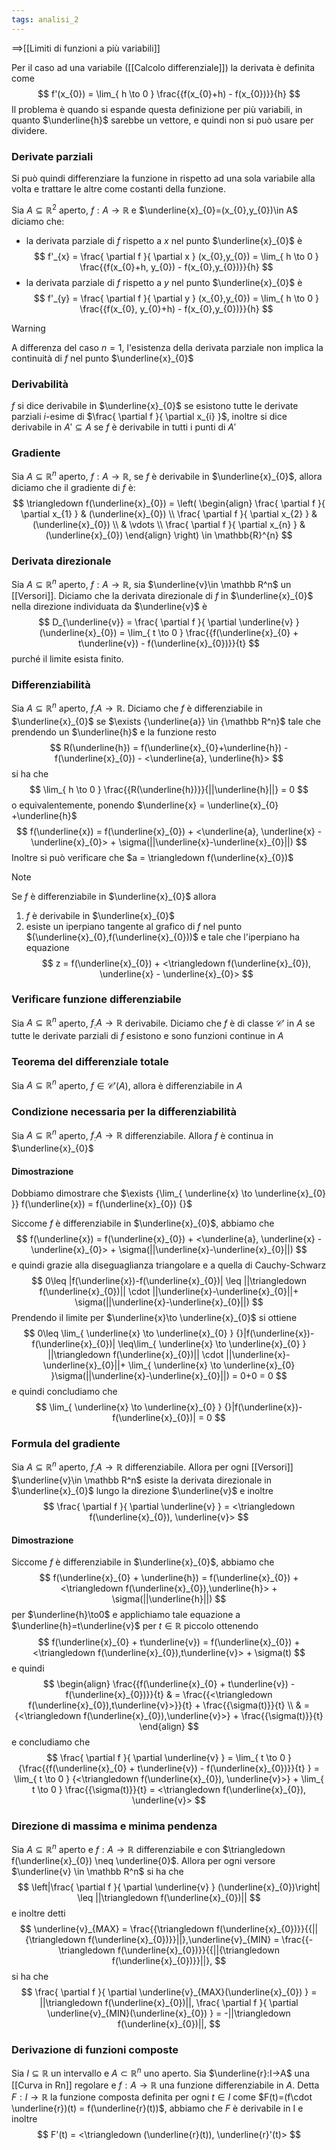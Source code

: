 ```yaml
---
tags: analisi_2
---
```

==>[[Limiti di funzioni a più variabili]]

Per il caso ad una variabile ([[Calcolo differenziale]]) la derivata è definita come 
$$
f'(x_{0}) = \lim_{ h \to 0 } \frac{{f(x_{0}+h) - f(x_{0})}}{h}
$$
Il problema è quando si espande questa definizione per più variabili, in quanto $\underline{h}$ sarebbe un vettore, e quindi non si può usare per dividere.

### Derivate parziali

Si può quindi differenziare la funzione in rispetto ad una sola variabile alla volta e trattare le altre come costanti della funzione.

Sia $A\subseteq \mathbb{R}^{2}$ aperto, $f:A\to \mathbb{R}$ e $\underline{x}_{0}=(x_{0},y_{0})\in A$ diciamo che:
- la derivata parziale di $f$ rispetto a $x$ nel punto $\underline{x}_{0}$ è
$$
f'_{x} = \frac{ \partial f }{ \partial x } (x_{0},y_{0}) = \lim_{ h \to 0 } \frac{{f(x_{0}+h, y_{0}) - f(x_{0},y_{0})}}{h}
$$
- la derivata parziale di $f$ rispetto a $y$ nel punto $\underline{x}_{0}$ è
$$
f'_{y} = \frac{ \partial f }{ \partial y } (x_{0},y_{0}) = \lim_{ h \to 0 } \frac{{f(x_{0}, y_{0}+h) - f(x_{0},y_{0})}}{h}
$$
>[!warning]
>A differenza del caso $n=1$, l'esistenza della derivata parziale non implica la continuità di $f$ nel punto $\underline{x}_{0}$

### Derivabilità

$f$ si dice derivabile in $\underline{x}_{0}$ se esistono tutte le derivate parziali $i$-esime di $\frac{ \partial f }{ \partial x_{i} }$, inoltre si dice derivabile in $A'\subseteq A$ se $f$ è derivabile in tutti i punti di $A'$

### Gradiente

Sia $A\subseteq \mathbb{R}^{n}$ aperto, $f:A\to \mathbb{R}$, se $f$ è derivabile in $\underline{x}_{0}$, allora diciamo che il gradiente di $f$ è:
$$
\triangledown f(\underline{x}_{0}) = \left( \begin{align}
\frac{ \partial f }{ \partial x_{1} } & (\underline{x}_{0}) \\
\frac{ \partial f }{ \partial x_{2} } & (\underline{x}_{0}) \\
 & \vdots \\
\frac{ \partial f }{ \partial x_{n} } & (\underline{x}_{0})
\end{align} \right) \in \mathbb{R}^{n}
$$
### Derivata direzionale

Sia $A\subseteq \mathbb R^n$ aperto, $f:A\to \mathbb{R}$, sia $\underline{v}\in \mathbb R^n$ un [[Versori]]. Diciamo che la derivata direzionale di $f$ in $\underline{x}_{0}$ nella direzione individuata da $\underline{v}$ è
$$
D_{\underline{v}} = \frac{ \partial f }{ \partial \underline{v} } (\underline{x}_{0}) = \lim_{ t \to 0 } \frac{{f(\underline{x}_{0} + t\underline{v}) - f(\underline{x}_{0})}}{t}
$$
purché il limite esista finito.

### Differenziabilità

Sia $A\subseteq \mathbb R^n$ aperto, $f_:A\to \mathbb{R}$. Diciamo che $f$ è differenziabile in $\underline{x}_{0}$ se $\exists {\underline{a}} \in {\mathbb R^n}$ tale che prendendo un $\underline{h}$ e la funzione resto
$$
R(\underline{h}) = f(\underline{x}_{0}+\underline{h}) - f(\underline{x}_{0}) - <\underline{a}, \underline{h}>
$$
si ha che
$$
\lim_{ h \to 0 } \frac{{R(\underline{h})}}{||\underline{h}||} = 0
$$
o equivalentemente, ponendo $\underline{x} = \underline{x}_{0} +\underline{h}$
$$
f(\underline{x}) = f(\underline{x}_{0}) + <\underline{a}, \underline{x} - \underline{x}_{0}> + \sigma(||\underline{x}-\underline{x}_{0}||)
$$
Inoltre si può verificare che $a = \triangledown f(\underline{x}_{0})$

>[!note]
>Se $f$ è differenziabile in $\underline{x}_{0}$ allora
>1) $f$ è derivabile in $\underline{x}_{0}$
>2) esiste un iperpiano tangente al grafico di $f$ nel punto $(\underline{x}_{0},f(\underline{x}_{0}))$ e tale che l'iperpiano ha equazione
>$$
> z = f(\underline{x}_{0}) + <\triangledown f(\underline{x}_{0}), \underline{x} - \underline{x}_{0}>
>$$

### Verificare funzione differenziabile

Sia $A\subseteq \mathbb R^n$ aperto, $f_:A\to \mathbb{R}$ derivabile.  Diciamo che $f$ è di classe $\mathcal C'$ in $A$ se tutte le derivate parziali di $f$ esistono e sono funzioni continue in $A$

### Teorema del differenziale totale

Sia $A\subseteq \mathbb R^n$ aperto, $f\in \mathcal C'(A)$, allora è differenziabile in $A$

### Condizione necessaria per la differenziabilità

Sia $A\subseteq \mathbb R^n$ aperto, $f_:A\to \mathbb{R}$ differenziabile.  Allora $f$ è continua in $\underline{x}_{0}$

#### Dimostrazione

Dobbiamo dimostrare che $\exists {\lim_{ \underline{x} \to \underline{x}_{0} }} f(\underline{x}) = f(\underline{x}_{0}) {}$

Siccome $f$ è differenziabile in $\underline{x}_{0}$, abbiamo che
$$
f(\underline{x}) = f(\underline{x}_{0}) + <\underline{a}, \underline{x} - \underline{x}_{0}> + \sigma(||\underline{x}-\underline{x}_{0}||)
$$
e quindi grazie alla diseguaglianza triangolare e a quella di Cauchy-Schwarz 
$$
0\leq |f(\underline{x})-f(\underline{x}_{0})| \leq ||\triangledown f(\underline{x}_{0})|| \cdot ||\underline{x}-\underline{x}_{0}||+ \sigma(||\underline{x}-\underline{x}_{0}||)
$$
Prendendo il limite per $\underline{x}\to \underline{x}_{0}$ si ottiene
$$
0\leq \lim_{ \underline{x} \to \underline{x}_{0} } {}|f(\underline{x})-f(\underline{x}_{0})| \leq\lim_{ \underline{x} \to \underline{x}_{0} } ||\triangledown f(\underline{x}_{0})|| \cdot ||\underline{x}-\underline{x}_{0}||+ \lim_{ \underline{x} \to \underline{x}_{0} }\sigma(||\underline{x}-\underline{x}_{0}||) = 0+0 = 0
$$
e quindi concludiamo che 
$$
\lim_{ \underline{x} \to \underline{x}_{0} } {}|f(\underline{x})-f(\underline{x}_{0})| = 0
$$
### Formula del gradiente

Sia $A\subseteq \mathbb R^n$ aperto, $f_:A\to \mathbb{R}$ differenziabile.  Allora per ogni [[Versori]] $\underline{v}\in \mathbb R^n$ esiste la derivata direzionale in $\underline{x}_{0}$ lungo la direzione $\underline{v}$ e inoltre
$$
\frac{ \partial f }{ \partial \underline{v} } = <\triangledown f(\underline{x}_{0}), \underline{v}>
$$

#### Dimostrazione

Siccome $f$ è differenziabile in $\underline{x}_{0}$, abbiamo che 
$$
f(\underline{x}_{0} + \underline{h}) = f(\underline{x}_{0}) + <\triangledown f(\underline{x}_{0}),\underline{h}> + \sigma(||\underline{h}||)
$$
per $\underline{h}\to0$ e applichiamo tale equazione a $\underline{h}=t\underline{v}$ per $t\in\mathbb{R}$ piccolo ottenendo 
$$
f(\underline{x}_{0} + t\underline{v}) = f(\underline{x}_{0}) + <\triangledown f(\underline{x}_{0}),t\underline{v}> + \sigma(t)
$$
e quindi
$$
\begin{align}
\frac{{f(\underline{x}_{0} + t\underline{v}) - f(\underline{x}_{0})}}{t}  & =  \frac{{<\triangledown f(\underline{x}_{0}),t\underline{v}>}}{t} + \frac{{\sigma(t)}}{t} \\
  & = {<\triangledown f(\underline{x}_{0}),\underline{v}>} + \frac{{\sigma(t)}}{t}
\end{align}
$$
e concludiamo che 
$$
\frac{ \partial f }{ \partial \underline{v} } = \lim_{ t \to 0 } {\frac{{f(\underline{x}_{0} + t\underline{v}) - f(\underline{x}_{0})}}{t} } = \lim_{ t \to 0 } {<\triangledown f(\underline{x}_{0}), \underline{v}>} + \lim_{ t \to 0 } \frac{{\sigma(t)}}{t} = <\triangledown f(\underline{x}_{0}), \underline{v}>
$$

### Direzione di massima e minima pendenza

Sia $A\subseteq \mathbb R^n$ aperto e $f:A\to \mathbb{R}$ differenziabile e con $\triangledown f(\underline{x}_{0}) \neq \underline{0}$. Allora per ogni versore $\underline{v} \in \mathbb R^n$ si ha che 
$$
\left|\frac{ \partial f }{ \partial \underline{v} } (\underline{x}_{0})\right| \leq ||\triangledown f(\underline{x}_{0})||
$$
e inoltre detti 
$$
\underline{v}_{MAX} = \frac{{\triangledown f(\underline{x}_{0})}}{{||{\triangledown f(\underline{x}_{0})}}||},\underline{v}_{MIN} = \frac{{-\triangledown f(\underline{x}_{0})}}{{||{\triangledown f(\underline{x}_{0})}}||},
$$
si ha che
$$
\frac{ \partial f }{ \partial \underline{v}_{MAX}(\underline{x}_{0}) } = ||\triangledown f(\underline{x}_{0})||,  \frac{ \partial f }{ \partial \underline{v}_{MIN}(\underline{x}_{0}) } = -||\triangledown f(\underline{x}_{0})||,  
$$

### Derivazione di funzioni composte

Sia $I\subseteq \mathbb{R}$ un intervallo e $A\subset \mathbb R^n$ uno aperto. Sia $\underline{r}:I->A$ una [[Curva in Rn]] regolare e $f:A\to \mathbb{R}$ una funzione differenziabile in $A$.
Detta $F:I\to \mathbb{R}$ la funzione composta definita per ogni $t\in I$ come $F(t)=(f\cdot \underline{r})(t) = f(\underline{r}(t))$, abbiamo che $F$ è derivabile in I e inoltre 
$$
F'(t) = <\triangledown (\underline{r}(t)), \underline{r}'(t)>
$$


